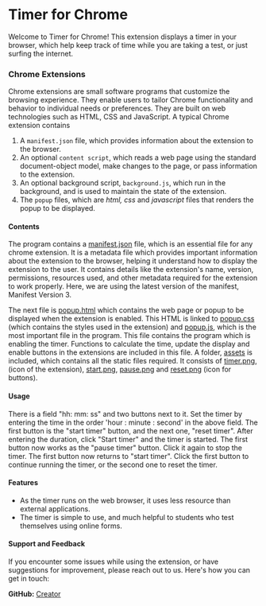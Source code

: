 # Timer for Chrome

Welcome to Timer for Chrome! This extension displays a timer in your browser, which help keep track of time while you are taking a test, or just surfing the internet.

### Chrome Extensions

Chrome extensions are small software programs that customize the browsing experience.
They enable users to tailor Chrome functionality and behavior to individual needs or preferences. They are built on web technologies such as HTML, CSS and JavaScript. A typical Chrome extension contains

1. A `manifest.json` file, which provides information about the extension to the browser.
2. An optional `content script`, which reads a web page using the standard document-object model, make changes to the page, or pass information to the extension.
3. An optional background script, `background.js`, which run in the background, and is used to maintain the state of the extension.
4. The `popup` files, which are *html, css* and *javascript* files that renders the popup to be displayed.


#### Contents

The program contains a [manifest.json](manifest.json) file, which is an essential file for any chrome extension. 
It is a metadata file which provides important information about the extension to the browser, helping it understand how to display the extension to the user.
It contains details like the extension's name, version, permissions, resources used, and other metadata required for the extension to work properly. Here, we are using the latest version of the manifest, Manifest Version 3.

The next file is [popup.html](popup.html) which contains the web page or popup to be displayed when the extension is enabled. This HTML is linked to [popup.css](popup.css) (which contains the styles used in the extension) and [popup.js](popup.js), which is the most important file in the program. This file contains the program which is enabling the timer. Functions to calculate the time, update the display and enable buttons in the extensions are included in this file.
A folder, [assets](assets) is included, which contains all the static files required. It consists of [timer.png](assets/timer.png), (icon of the extension), [start.png](assets/start.png), [pause.png](assets/pause.png) and [reset.png](assets/reset.png) (icon for buttons).


#### Usage
There is a field "hh: mm: ss" and two buttons next to it. Set the timer by entering the time in the order 'hour : minute : second' in the above field. The first button is the "start timer" button, and the next one, "reset timer". After entering the duration, click "Start timer" and the timer is started. The first button now works as the "pause timer" button. Click it again to stop the timer. The first button now returns to "start timer". Click the first button to continue running the timer, or the second one to reset the timer.

#### Features
* As the timer runs on the web browser, it uses less resource than external applications.
* The timer is simple to use, and much helpful to students who test themselves using online forms.

#### Support and Feedback
If you encounter some issues while using the extension, or have suggestions for improvement, please reach out to us. Here's how you can get in touch:

 **GitHub:** [Creator](https://github.com/gojo-mkv/)